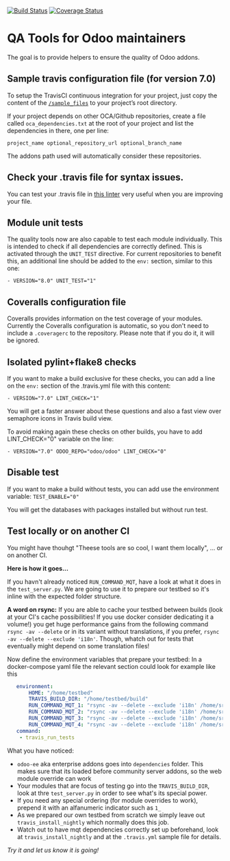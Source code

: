 [![Build Status](https://travis-ci.org/OCA/maintainer-quality-tools.svg)](https://travis-ci.org/OCA/maintainer-quality-tools)
[![Coverage Status](https://coveralls.io/repos/OCA/maintainer-quality-tools/badge.svg)](https://coveralls.io/r/OCA/maintainer-quality-tools)

QA Tools for Odoo maintainers
=============================

The goal is to provide helpers to ensure the quality of Odoo addons.

Sample travis configuration file (for version 7.0)
--------------------------------------------------

To setup the TravisCI continuous integration for your project, just copy the
content of the [`/sample_files`](https://github.com/OCA/maintainer-quality-tools/tree/master/sample_files)
to your project’s root directory.

If your project depends on other OCA/Github repositories, create a file called `oca_dependencies.txt` at the root of your project and list the dependencies in there, one per line:

    project_name optional_repository_url optional_branch_name

The addons path used will automatically consider these repositories.

Check your .travis file for syntax issues.
------------------------------------------

You can test your .travis file in [this linter](http://lint.travis-ci.org/) very useful when you are improving your file.

Module unit tests
-----------------

The quality tools now are also capable to test each module individually.
This is intended to check if all dependencies are correctly defined.
This is activated through the `UNIT_TEST` directive.
For current repositories to benefit this, an additional line should be added to the `env:` section,
similar to this one:

    - VERSION="8.0" UNIT_TEST="1"


Coveralls configuration file
----------------------------

Coveralls provides information on the test coverage of your modules.
Currently the Coveralls configuration is automatic, so you don't need to include a `.coveragerc`
to the repository. Please note that if you do it, it will be ignored.


Isolated pylint+flake8 checks
-----------------------------
If you want to make a build exclusive for these checks, you can add a line
on the `env:` section of the .travis.yml file with this content:

    - VERSION="7.0" LINT_CHECK="1"

You will get a faster answer about these questions and also a fast view over
semaphore icons in Travis build view.

To avoid making again these checks on other builds, you have to add
LINT_CHECK="0" variable on the line:

    - VERSION="7.0" ODOO_REPO="odoo/odoo" LINT_CHECK="0"


Disable test
------------
If you want to make a build without tests, you can add use the environment variable:
`TEST_ENABLE="0"`

You will get the databases with packages installed but without run test.

Test locally or on another CI
-----------------------------
You might have thouhgt "Theese tools are so cool, I want them locally", ... or on another CI.

**Here is how it goes...**

If you havn't already noticed `RUN_COMMAND_MQT`, have a look at what it does in the `test_server.py`.
We are going to use it to prepare our testbed so it's inline with the expected folder structure.

**A word on rsync:**
If you are able to cache your testbed between builds (look at your CI's cache possibilities! 
If you use docker consider dedicating it a volume!) you get huge performance gains from the 
following command `rsync -av --delete` or in its variant without translations, if you prefer, 
`rsync -av --delete --exclude 'i18n'`. Though, whatch out for tests that eventually might depend on 
some translation files!

Now define the environment variables that prepare your testbed:
In a docker-compose yaml file the relevant section could look for example like this
```yaml
   environment:
       HOME: "/home/testbed"
       TRAVIS_BUILD_DIR: "/home/testbed/build"
       RUN_COMMAND_MQT_1: "rsync -av --delete --exclude 'i18n' /home/src/odoo-cc/* /home/testbed/odoo-9.0"
       RUN_COMMAND_MQT_2: "rsync -av --delete --exclude 'i18n' /home/src/odoo-ee /home/testbed/dependencies/"
       RUN_COMMAND_MQT_3: "rsync -av --delete --exclude 'i18n' /home/src/yourproject1/ /home/testbed/build/1_first"
       RUN_COMMAND_MQT_4: "rsync -av --delete --exclude 'i18n' /home/src/yourproject2/ /home/testbed/build/2_second"
   command:
    - travis_run_tests
```
What you have noticed:
 - `odoo-ee` aka enterprise addons goes into `dependencies` folder. This makes sure that its loaded before community server addons, so the web module override can work
 - Your modules that are focus of testing go into the `TRAVIS_BUILD_DIR`, look at thre `test_server.py` in order to see what's its special power.
 - If you need any special ordering (for module overrides to work), prepend it with an alfanumeric indicator such as `1_`
 - As we prepared our own testbed from scratch we simply leave out `travis_install_nightly` which normally does this job.
 - Watch out to have mqt dependencies correctly set up beforehand, look at `travis_install_nightly` and at the `.travis.yml` sample file for details.

*Try it and let us know it is going!*
